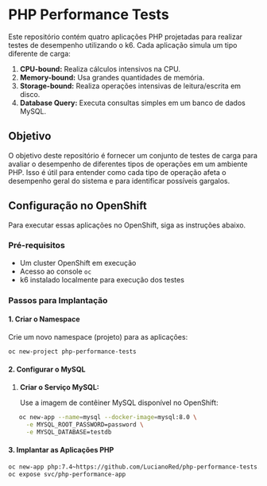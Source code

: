 # PHP Performance Tests

Este repositório contém quatro aplicações PHP projetadas para realizar testes de desempenho utilizando o k6. Cada aplicação simula um tipo diferente de carga:

1. **CPU-bound:** Realiza cálculos intensivos na CPU.
2. **Memory-bound:** Usa grandes quantidades de memória.
3. **Storage-bound:** Realiza operações intensivas de leitura/escrita em disco.
4. **Database Query:** Executa consultas simples em um banco de dados MySQL.

## Objetivo

O objetivo deste repositório é fornecer um conjunto de testes de carga para avaliar o desempenho de diferentes tipos de operações em um ambiente PHP. Isso é útil para entender como cada tipo de operação afeta o desempenho geral do sistema e para identificar possíveis gargalos.

## Configuração no OpenShift

Para executar essas aplicações no OpenShift, siga as instruções abaixo.

### Pré-requisitos

- Um cluster OpenShift em execução
- Acesso ao console `oc`
- k6 instalado localmente para execução dos testes

### Passos para Implantação

#### 1. Criar o Namespace

Crie um novo namespace (projeto) para as aplicações:

```bash
oc new-project php-performance-tests
```
#### 2. Configurar o MySQL

1. **Criar o Serviço MySQL:**

   Use a imagem de contêiner MySQL disponível no OpenShift:

```bash
   oc new-app --name=mysql --docker-image=mysql:8.0 \
     -e MYSQL_ROOT_PASSWORD=password \
     -e MYSQL_DATABASE=testdb
```
#### 3. Implantar as Aplicações PHP
```bash
oc new-app php:7.4~https://github.com/LucianoRed/php-performance-tests.git --name=php-performance-app
oc expose svc/php-performance-app
```



   

